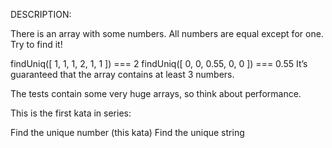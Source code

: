 DESCRIPTION:

There is an array with some numbers. All numbers are equal except for one. Try to find it!

findUniq([ 1, 1, 1, 2, 1, 1 ]) === 2
findUniq([ 0, 0, 0.55, 0, 0 ]) === 0.55
It’s guaranteed that the array contains at least 3 numbers.

The tests contain some very huge arrays, so think about performance.

This is the first kata in series:

Find the unique number (this kata)
Find the unique string
